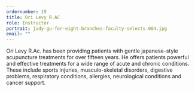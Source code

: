 ```yaml
---
ordernumber: 19
title: Ori Levy R.AC
role: Instructor
portrait: judy-gu-for-eight-branches-faculty-selects-004.jpg
email: ""
---
```

Ori Levy R.Ac. has been providing patients with gentle japanese-style acupuncture treatments for over fifteen years. He offers patients powerful and effective treatments for a wide range of acute and chronic conditions. These include sports injuries, musculo-skeletal disorders, digestive problems, respiratory conditions, allergies, neurological conditions and cancer support.